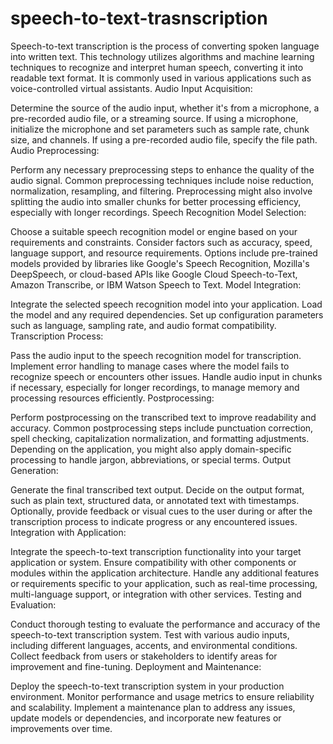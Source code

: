 # speech-to-text-trasnscription
Speech-to-text transcription is the process of converting spoken language into written text. This technology utilizes algorithms and machine learning techniques to recognize and interpret human speech, converting it into readable text format. It is commonly used in various applications such as voice-controlled virtual assistants.
Audio Input Acquisition:

Determine the source of the audio input, whether it's from a microphone, a pre-recorded audio file, or a streaming source.
If using a microphone, initialize the microphone and set parameters such as sample rate, chunk size, and channels.
If using a pre-recorded audio file, specify the file path.
Audio Preprocessing:

Perform any necessary preprocessing steps to enhance the quality of the audio signal.
Common preprocessing techniques include noise reduction, normalization, resampling, and filtering.
Preprocessing might also involve splitting the audio into smaller chunks for better processing efficiency, especially with longer recordings.
Speech Recognition Model Selection:

Choose a suitable speech recognition model or engine based on your requirements and constraints.
Consider factors such as accuracy, speed, language support, and resource requirements.
Options include pre-trained models provided by libraries like Google's Speech Recognition, Mozilla's DeepSpeech, or cloud-based APIs like Google Cloud Speech-to-Text, Amazon Transcribe, or IBM Watson Speech to Text.
Model Integration:

Integrate the selected speech recognition model into your application.
Load the model and any required dependencies.
Set up configuration parameters such as language, sampling rate, and audio format compatibility.
Transcription Process:

Pass the audio input to the speech recognition model for transcription.
Implement error handling to manage cases where the model fails to recognize speech or encounters other issues.
Handle audio input in chunks if necessary, especially for longer recordings, to manage memory and processing resources efficiently.
Postprocessing:

Perform postprocessing on the transcribed text to improve readability and accuracy.
Common postprocessing steps include punctuation correction, spell checking, capitalization normalization, and formatting adjustments.
Depending on the application, you might also apply domain-specific processing to handle jargon, abbreviations, or special terms.
Output Generation:

Generate the final transcribed text output.
Decide on the output format, such as plain text, structured data, or annotated text with timestamps.
Optionally, provide feedback or visual cues to the user during or after the transcription process to indicate progress or any encountered issues.
Integration with Application:

Integrate the speech-to-text transcription functionality into your target application or system.
Ensure compatibility with other components or modules within the application architecture.
Handle any additional features or requirements specific to your application, such as real-time processing, multi-language support, or integration with other services.
Testing and Evaluation:

Conduct thorough testing to evaluate the performance and accuracy of the speech-to-text transcription system.
Test with various audio inputs, including different languages, accents, and environmental conditions.
Collect feedback from users or stakeholders to identify areas for improvement and fine-tuning.
Deployment and Maintenance:

Deploy the speech-to-text transcription system in your production environment.
Monitor performance and usage metrics to ensure reliability and scalability.
Implement a maintenance plan to address any issues, update models or dependencies, and incorporate new features or improvements over time.
